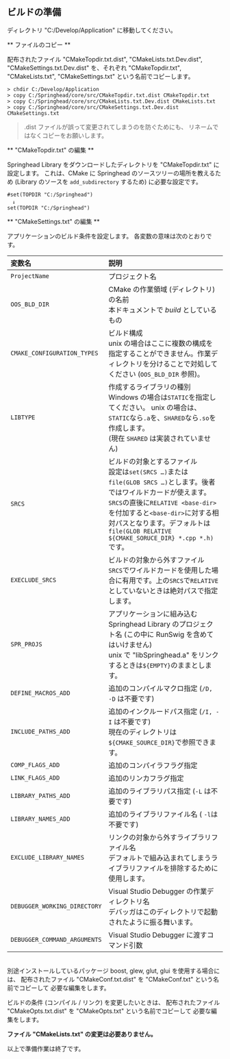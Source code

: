 ## ビルドの準備

ディレクトリ "C:/Develop/Application" に移動してください。

** ファイルのコピー **

配布されたファイル "CMakeTopdir.txt.dist", "CMakeLists.txt.Dev.dist",
 "CMakeSettings.txt.Dev.dist" を、それぞれ "CMakeTopdir.txt",
 "CMakeLists.txt", "CMakeSettings.txt" という名前でコピーします。

```
> chdir C:/Develop/Application
> copy C:/Springhead/core/src/CMakeTopdir.txt.dist CMakeTopdir.txt
> copy C:/Springhead/core/src/CMakeLists.txt.Dev.dist CMakeLists.txt
> copy C:/Springhead/core/src/CMakeSettings.txt.Dev.dist CMakeSettings.txt
```

> .dist ファイルが誤って変更されてしまうのを防ぐためにも、
リネームではなくコピーをお願いします。

** "CMakeTopdir.txt" の編集 **

Springhead Library をダウンロードしたディレクトリを "CMakeTopdir.txt" に設定します。
これは、CMake に Springhead のソースツリーの場所を教えるため
 (Library のソースを `add_subdirectory` するため) に必要な設定です。

```
#set(TOPDIR "C:/Springhead")
　↓
set(TOPDIR "C:/Springhead")
```

** "CMakeSettings.txt" の編集 **

<a id="BuildParameters"></a>
アプリケーションのビルド条件を設定します。
各変数の意味は次のとおりです。

| 変数名 | 説明 |
|:--|:--|
| `ProjectName` | プロジェクト名 |
| `OOS_BLD_DIR` | CMake の作業領域 (ディレクトリ) の名前<br>本ドキュメントで *build* としているもの |
| `CMAKE_CONFIGURATION_TYPES` | ビルド構成<br>unix の場合はここに複数の構成を指定することができません。作業ディレクトリを分けることで対処してください (`OOS_BLD_DIR` 参照)。 |
| `LIBTYPE` | 作成するライブラリの種別<br>Windows の場合は`STATIC`を指定してください。 unix の場合は、`STATIC`なら`.a`を、`SHARED`なら`.so`を作成します。 <br>(現在 `SHARED` は実装されていません) |
| `SRCS` | ビルドの対象とするファイル<br>設定は`set(SRCS …)`または`file(GLOB SRCS …)`とします。後者ではワイルドカードが使えます。<br>`SRCS`の直後に`RELATIVE <base-dir>`を付加すると`<base-dir>`に対する相対パスとなります。デフォルトは`file(GLOB RELATIVE ${CMAKE_SORUCE_DIR} *.cpp *.h)`です。|
| `EXECLUDE_SRCS` | ビルドの対象から外すファイル<br>`SRCS`でワイルドカードを使用した場合に有用です。上の`SRCS`で`RELATIVE`としていないときは絶対パスで指定します。 |
| `SPR_PROJS` | アプリケーションに組み込む Springhead Library のプロジェクト名 (この中に RunSwig を含めてはいけません)<br>unix で "libSpringhead.a" をリンクするときは`${EMPTY}`のままとします。 |
| `DEFINE_MACROS_ADD` | 追加のコンパイルマクロ指定 (`/D, -D` は不要です) |
| `INCLUDE_PATHS_ADD` | 追加のインクルードパス指定 (`/I, -I` は不要です)<br>現在のディレクトリは`${CMAKE_SOURCE_DIR}`で参照できます。 |
| `COMP_FLAGS_ADD` | 追加のコンパイラフラグ指定 |
| `LINK_FLAGS_ADD` | 追加のリンカフラグ指定 |
| `LIBRARY_PATHS_ADD` | 追加のライブラリパス指定 (`-L` は不要です) |
| `LIBRARY_NAMES_ADD` | 追加のライブラリファイル名 ( `-l`は不要です) |
| `EXCLUDE_LIBRARY_NAMES` | リンクの対象から外すライブラリファイル名<br>デフォルトで組み込まれてしまうライブラリファイルを排除するために使用します。 |
| `DEBUGGER_WORKING_DIRECTORY` | Visual Studio Debugger の作業ディレクトリ名<br>デバッガはこのディレクトリで起動されたように振る舞います。 |
| `DEBUGGER_COMMAND_ARGUMENTS` | Visual Studio Debugger に渡すコマンド引数 |

<br>
別途インストールしているパッケージ boost, glew, glut, glui を使用する場合には、
配布されたファイル "CMakeConf.txt.dist" を "CMakeConf.txt" という名前でコピーして
必要な編集をします。

ビルドの条件 (コンパイル / リンク) を変更したいときは、
配布されたファイル "CMakeOpts.txt.dist" を "CMakeOpts.txt" という名前でコピーして
必要な編集をします。

**ファイル "CMakeLists.txt" の変更は必要ありません。**

以上で準備作業は終了です。

